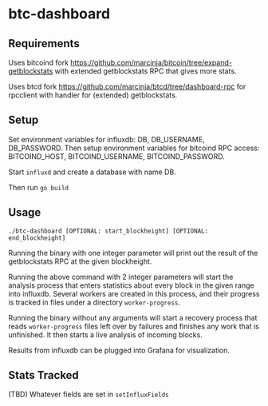 # btc-dashboard
## Requirements
Uses bitcoind fork https://github.com/marcinja/bitcoin/tree/expand-getblockstats with extended getblockstats RPC that gives more stats.

Uses btcd fork https://github.com/marcinja/btcd/tree/dashboard-rpc for rpcclient with handler for (extended) getblockstats.

## Setup
Set environment variables for influxdb: DB, DB_USERNAME, DB_PASSWORD. Then setup environment variables for bitcoind RPC access: BITCOIND_HOST, BITCOIND_USERNAME, BITCOIND_PASSWORD.

Start `influxd` and create a database with name DB.

Then run `go build`

## Usage
```
./btc-dashboard [OPTIONAL: start_blockheight] [OPTIONAL: end_blockheight]
```
Running the binary with one integer parameter will print out the result of the getblockstats RPC at the given blockheight.

Running the above command with 2 integer parameters will start the analysis process that enters statistics about every block in the given range into influxdb. Several workers are created in this process, and their progress is tracked in files under a directory `worker-progress`.

Running the binary without any arguments will start a recovery process that reads `worker-progress` files left over by failures and finishes any work that is unfinished. It then starts a live analysis of incoming blocks.

Results from influxdb can be plugged into Grafana for visualization.

## Stats Tracked
(TBD) Whatever fields are set in `setInfluxFields`
